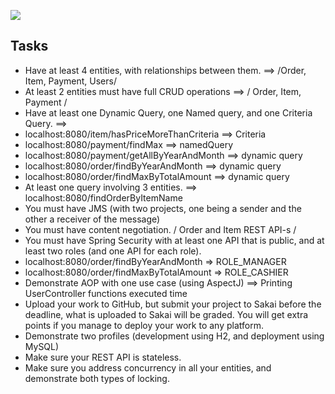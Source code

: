 ![](http://i.imgur.com/y8g506n.png?1)

## Tasks

- Have at least 4 entities, with relationships between them. ==> /Order, Item, Payment, Users/
- At least 2 entities must have full CRUD operations ==> / Order, Item, Payment /
- Have at least one Dynamic Query, one Named query, and one Criteria Query. ==> 
- localhost:8080/item/hasPriceMoreThanCriteria ==> Criteria
- localhost:8080/payment/findMax ==> namedQuery
- localhost:8080/payment/getAllByYearAndMonth ==> dynamic query
- localhost:8080/order/findByYearAndMonth ==> dynamic query
- localhost:8080/order/findMaxByTotalAmount ==> dynamic query
- At least one query involving 3 entities. ==> localhost:8080/findOrderByItemName
- You must have JMS (with two projects, one being a sender and the other a receiver of the message)
- You must have content negotiation. / Order and Item REST API-s /
- You must have Spring Security with at least one API that is public, and at least two roles (and one API for each role).
- localhost:8080/order/findByYearAndMonth => ROLE_MANAGER
- localhost:8080/order/findMaxByTotalAmount => ROLE_CASHIER
- Demonstrate AOP with one use case (using AspectJ) ==> Printing UserController functions executed time
- Upload your work to GitHub, but submit your project to Sakai before the deadline, what is uploaded to Sakai will be graded. You will get extra points if you manage to deploy your work to any platform.
- Demonstrate two profiles (development using H2, and deployment using MySQL)
- Make sure your REST API is stateless.
- Make sure you address concurrency in all your entities, and demonstrate both types of locking.

